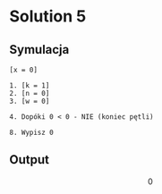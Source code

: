 # Solution 5

## Symulacja

```
[x = 0]

1. [k = 1]
2. [n = 0]
3. [w = 0]

4. Dopóki 0 < 0 - NIE (koniec pętli)

8. Wypisz 0
```

## Output

$$0$$ 